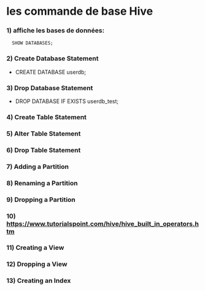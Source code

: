 # les commande de base Hive

### 1) affiche les bases de données:
      SHOW DATABASES;
### 2) Create Database Statement
* CREATE DATABASE userdb;
### 3) Drop Database Statement
* DROP DATABASE IF EXISTS userdb_test;
### 4) Create Table Statement
### 5) Alter Table Statement
### 6) Drop Table Statement
### 7) Adding a Partition
### 8) Renaming a Partition
### 9) Dropping a Partition
### 10) https://www.tutorialspoint.com/hive/hive_built_in_operators.htm
### 11) Creating a View
### 12) Dropping a View
### 13) Creating an Index
